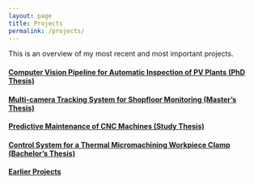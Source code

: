 ```yaml
---
layout: page
title: Projects
permalink: /projects/
---
```


This is an overview of my most recent and most important projects.

#### [Computer Vision Pipeline for Automatic Inspection of PV Plants (PhD Thesis)](/projects/phd_thesis/)

#### [Multi-camera Tracking System for Shopfloor Monitoring (Master’s Thesis)](/projects/master_thesis/)

#### [Predictive Maintenance of CNC Machines (Study Thesis)](/projects/study_thesis/)

#### [Control System for a Thermal Micromachining Workpiece Clamp (Bachelor’s Thesis)](/projects/bachelor_thesis/)

#### [Earlier Projects](/projects/earlier/)
